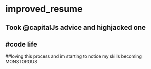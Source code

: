 # improved_resume


Took @capitalJs advice and highjacked one
-----
#code life
-----

##loving this process and im starting to notice my skills becoming MONSTOROUS 

